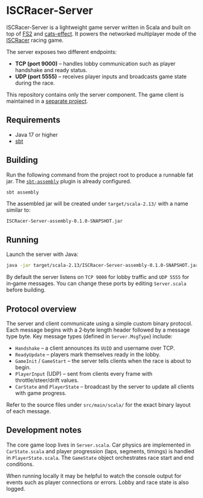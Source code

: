 # ISCRacer-Server
ISCRacer-Server is a lightweight game server written in Scala and built on top of [FS2](https://github.com/typelevel/fs2) and [cats-effect](https://github.com/typelevel/cats-effect). It powers the networked multiplayer mode of the [ISCRacer](https://github.com/zcBruAll/ISCRacer) racing game.

The server exposes two different endpoints:

- **TCP (port 9000)** – handles lobby communication such as player handshake and ready status.
- **UDP (port 5555)** – receives player inputs and broadcasts game state during the race.

This repository contains only the server component. The game client is maintained in a [separate project](https://github.com/zcBruAll/ISCRacer).

## Requirements

- Java 17 or higher
- [sbt](https://www.scala-sbt.org/)

## Building

Run the following command from the project root to produce a runnable fat jar. The [`sbt-assembly`](https://github.com/sbt/sbt-assembly) plugin is already configured.

```bash
sbt assembly
```

The assembled jar will be created under `target/scala-2.13/` with a name similar to:

```
ISCRacer-Server-assembly-0.1.0-SNAPSHOT.jar
```

## Running

Launch the server with Java:

```bash
java -jar target/scala-2.13/ISCRacer-Server-assembly-0.1.0-SNAPSHOT.jar
```

By default the server listens on `TCP 9000` for lobby traffic and `UDP 5555` for in‑game messages. You can change these ports by editing `Server.scala` before building.

## Protocol overview

The server and client communicate using a simple custom binary protocol. Each message begins with a 2‑byte length header followed by a message type byte. Key message types (defined in `Server.MsgType`) include:

- `Handshake` – a client announces its `UUID` and username over TCP.
- `ReadyUpdate` – players mark themselves ready in the lobby.
- `GameInit` / `GameStart` – the server tells clients when the race is about to begin.
- `PlayerInput` (UDP) – sent from clients every frame with throttle/steer/drift values.
- `CarState` and `PlayerState` – broadcast by the server to update all clients with game progress.

Refer to the source files under `src/main/scala/` for the exact binary layout of each message.

## Development notes

The core game loop lives in `Server.scala`. Car physics are implemented in `CarState.scala` and player progression (laps, segments, timings) is handled in `PlayerState.scala`. The `GameState` object orchestrates race start and end conditions.

When running locally it may be helpful to watch the console output for events such as player connections or errors. Lobby and race state is also logged.
